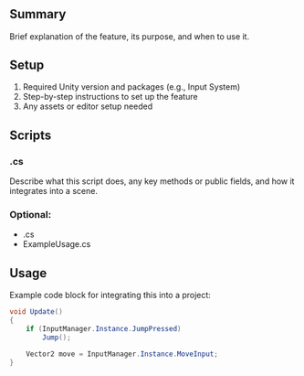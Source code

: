 # <Feature Name>

## Summary

Brief explanation of the feature, its purpose, and when to use it.

## Setup

1. Required Unity version and packages (e.g., Input System)
2. Step-by-step instructions to set up the feature
3. Any assets or editor setup needed

## Scripts

### <MainScript>.cs
Describe what this script does, any key methods or public fields, and how it integrates into a scene.

### Optional:
- <HelperScript>.cs
- ExampleUsage.cs

## Usage

Example code block for integrating this into a project:

```csharp
void Update()
{
    if (InputManager.Instance.JumpPressed)
        Jump();

    Vector2 move = InputManager.Instance.MoveInput;
}